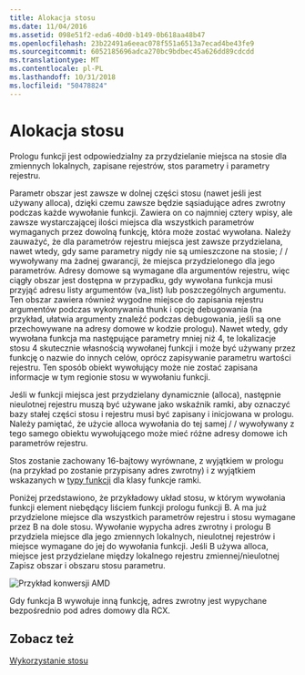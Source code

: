 ```yaml
---
title: Alokacja stosu
ms.date: 11/04/2016
ms.assetid: 098e51f2-eda6-40d0-b149-0b618aa48b47
ms.openlocfilehash: 23b22491a6eeac078f551a6513a7ecad4be43fe9
ms.sourcegitcommit: 6052185696adca270bc9bdbec45a626dd89cdcdd
ms.translationtype: MT
ms.contentlocale: pl-PL
ms.lasthandoff: 10/31/2018
ms.locfileid: "50478824"
---
```

# <a name="stack-allocation"></a>Alokacja stosu

Prologu funkcji jest odpowiedzialny za przydzielanie miejsca na stosie dla zmiennych lokalnych, zapisane rejestrów, stos parametry i parametry rejestru.

Parametr obszar jest zawsze w dolnej części stosu (nawet jeśli jest używany alloca), dzięki czemu zawsze będzie sąsiadujące adres zwrotny podczas każde wywołanie funkcji. Zawiera on co najmniej cztery wpisy, ale zawsze wystarczającej ilości miejsca dla wszystkich parametrów wymaganych przez dowolną funkcję, która może zostać wywołana. Należy zauważyć, że dla parametrów rejestru miejsca jest zawsze przydzielana, nawet wtedy, gdy same parametry nigdy nie są umieszczone na stosie; / / wywoływany ma żadnej gwarancji, że miejsca przydzielonego dla jego parametrów. Adresy domowe są wymagane dla argumentów rejestru, więc ciągły obszar jest dostępna w przypadku, gdy wywołana funkcja musi przyjąć adresu listy argumentów (va_list) lub poszczególnych argumentu. Ten obszar zawiera również wygodne miejsce do zapisania rejestru argumentów podczas wykonywania thunk i opcję debugowania (na przykład, ułatwia argumenty znaleźć podczas debugowania, jeśli są one przechowywane na adresy domowe w kodzie prologu). Nawet wtedy, gdy wywołana funkcja ma następujące parametry mniej niż 4, te lokalizacje stosu 4 skutecznie własnością wywołanej funkcji i może być używany przez funkcję o nazwie do innych celów, oprócz zapisywanie parametru wartości rejestru.  Ten sposób obiekt wywołujący może nie zostać zapisana informacje w tym regionie stosu w wywołaniu funkcji.

Jeśli w funkcji miejsca jest przydzielany dynamicznie (alloca), następnie nieulotnej rejestru muszą być używane jako wskaźnik ramki, aby oznaczyć bazy stałej części stosu i rejestru musi być zapisany i inicjowana w prologu. Należy pamiętać, że użycie alloca wywołania do tej samej / / wywoływany z tego samego obiektu wywołującego może mieć różne adresy domowe ich parametrów rejestru.

Stos zostanie zachowany 16-bajtowy wyrównane, z wyjątkiem w prologu (na przykład po zostanie przypisany adres zwrotny) i z wyjątkiem wskazanych w [typy funkcji](../build/function-types.md) dla klasy funkcje ramki.

Poniżej przedstawiono, że przykładowy układ stosu, w którym wywołania funkcji element niebędący liściem funkcji prologu funkcji B. A ma już przydzielone miejsce dla wszystkich parametrów rejestru i stosu wymagane przez B na dole stosu. Wywołanie wypycha adres zwrotny i prologu B przydziela miejsce dla jego zmiennych lokalnych, nieulotnej rejestrów i miejsce wymagane do jej do wywołania funkcji. Jeśli B używa alloca, miejsce jest przydzielane między lokalnego rejestru zmiennej/nieulotnej Zapisz obszar i obszaru stosu parametru.

![Przykład konwersji AMD](../build/media/vcamd_conv_ex_5.png "AMD przykład konwersji")

Gdy funkcja B wywołuje inną funkcję, adres zwrotny jest wypychane bezpośrednio pod adres domowy dla RCX.

## <a name="see-also"></a>Zobacz też

[Wykorzystanie stosu](../build/stack-usage.md)